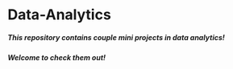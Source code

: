# Data-Analytics
<h5>This repository contains couple mini projects in data analytics!</h5>
<h5>Welcome to check them out!</h5>
